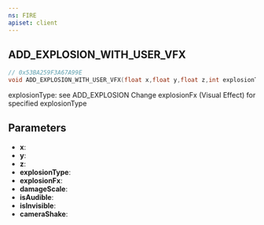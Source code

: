 ```yaml
---
ns: FIRE
apiset: client
---
```

## ADD_EXPLOSION_WITH_USER_VFX

```c
// 0x53BA259F3A67A99E
void ADD_EXPLOSION_WITH_USER_VFX(float x,float y,float z,int explosionType,Hash explosionFx,float damageScale,BOOL isAudible,BOOL isInvisible,float cameraShake);
```

explosionType: see ADD_EXPLOSION
Change explosionFx (Visual Effect) for specified explosionType

## Parameters
* **x**:
* **y**:
* **z**:
* **explosionType**:
* **explosionFx**:
* **damageScale**:
* **isAudible**:
* **isInvisible**:
* **cameraShake**:



